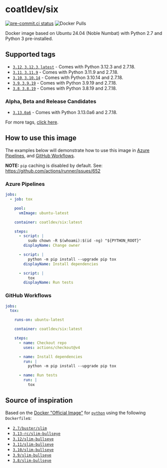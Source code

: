 # coatldev/six

[![pre-commit.ci status](https://results.pre-commit.ci/badge/github/coatl-dev/docker-six/coatl.svg)](https://results.pre-commit.ci/latest/github/coatl-dev/docker-six/coatl)
![Docker Pulls](https://img.shields.io/docker/pulls/coatldev/six)

Docker image based on Ubuntu 24.04 (Noble Numbat) with Python 2.7 and Python 3 pre-installed.

## Supported tags

- [`3.12`, `3.12.3`, `latest`] - Comes with Python 3.12.3 and 2.7.18.
- [`3.11`, `3.11.9`] - Comes with Python 3.11.9 and 2.7.18.
- [`3.10`, `3.10.14`] - Comes with Python 3.10.14 and 2.7.18.
- [`3.9`, `3.9.19`] - Comes with Python 3.9.19 and 2.7.18.
- [`3.8`, `3.8.19`] - Comes with Python 3.8.19 and 2.7.18.

### Alpha, Beta and Release Candidates

- [`3.13.0a6`] - Comes with Python 3.13.0a6 and 2.7.18.

For more tags, [click here].

## How to use this image

The examples below will demonstrate how to use this image in [Azure Pipelines], and [GitHub Workflows].

**NOTE:** `pip` caching is disabled by default. See: <https://github.com/actions/runner/issues/652>

### Azure Pipelines

```yml
jobs:
  - job: tox

    pool:
      vmImage: ubuntu-latest

    container: coatldev/six:latest

    steps:
      - script: |
          sudo chown -R $(whoami):$(id -ng) "${PYTHON_ROOT}"
        displayName: Change owner

      - script: |
          python -m pip install --upgrade pip tox
        displayName: Install dependencies

      - script: |
          tox
        displayName: Run tests
```

### GitHub Workflows

```yml
jobs:
  tox:

    runs-on: ubuntu-latest

    container: coatldev/six:latest

    steps:
      - name: Checkout repo
        uses: actions/checkout@v4

      - name: Install dependencies
        run: |
          python -m pip install --upgrade pip tox

      - name: Run tests
        run: |
          tox
```

## Source of inspiration

Based on the [Docker "Official Image"] for [`python`] using the following `Dockerfile`s:

- [`2.7/buster/slim`]
- [`3.13-rc/slim-bullseye`]
- [`3.12/slim-bullseye`]
- [`3.11/slim-bullseye`]
- [`3.10/slim-bullseye`]
- [`3.9/slim-bullseye`]
- [`3.8/slim-bullseye`]

<!-- Dockerfiles -->
[`3.13.0a6`]: https://github.com/coatl-dev/docker-six/blob/HEAD/3.13/Dockerfile
[`3.12`, `3.12.3`, `latest`]: https://github.com/coatl-dev/docker-six/blob/HEAD/3.12/Dockerfile
[`3.11`, `3.11.9`]: https://github.com/coatl-dev/docker-six/blob/HEAD/3.11/Dockerfile
[`3.10`, `3.10.14`]: https://github.com/coatl-dev/docker-six/blob/HEAD/3.10/Dockerfile
[`3.9`, `3.9.19`]: https://github.com/coatl-dev/docker-six/blob/HEAD/3.9/Dockerfile
[`3.8`, `3.8.19`]: https://github.com/coatl-dev/docker-six/blob/HEAD/3.8/Dockerfile
<!-- External links -->
[Azure Pipelines]: https://learn.microsoft.com/en-us/azure/devops/pipelines/yaml-schema/jobs-job-container?view=azure-pipelines
[click here]: https://hub.docker.com/repository/docker/coatldev/six/tags
[GitHub Workflows]: https://docs.github.com/en/actions/using-jobs/running-jobs-in-a-container
[Docker "Official Image"]: https://github.com/docker-library/official-images#what-are-official-images
[`python`]: https://hub.docker.com/_/python/
<!-- Inspiration -->
[`2.7/buster/slim`]: https://github.com/docker-library/python/blob/f1e613f48eb4fc88748b36787f5ed74c14914636/2.7/buster/slim/Dockerfile
[`3.13-rc/slim-bullseye`]: https://github.com/docker-library/python/blob/HEAD/3.13-rc/slim-bullseye/Dockerfile
[`3.12/slim-bullseye`]: https://github.com/docker-library/python/blob/HEAD/3.12/slim-bullseye/Dockerfile
[`3.11/slim-bullseye`]: https://github.com/docker-library/python/blob/HEAD/3.11/slim-bullseye/Dockerfile
[`3.10/slim-bullseye`]: https://github.com/docker-library/python/blob/HEAD/3.10/slim-bullseye/Dockerfile
[`3.9/slim-bullseye`]: https://github.com/docker-library/python/blob/HEAD/3.9/slim-bullseye/Dockerfile
[`3.8/slim-bullseye`]: https://github.com/docker-library/python/blob/HEAD/3.8/slim-bullseye/Dockerfile
